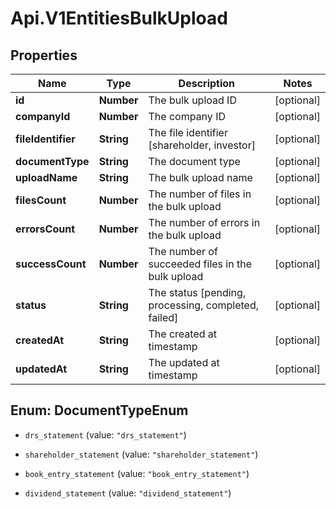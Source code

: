 # Api.V1EntitiesBulkUpload

## Properties

Name | Type | Description | Notes
------------ | ------------- | ------------- | -------------
**id** | **Number** | The bulk upload ID | [optional] 
**companyId** | **Number** | The company ID | [optional] 
**fileIdentifier** | **String** | The file identifier [shareholder, investor] | [optional] 
**documentType** | **String** | The document type  | [optional] 
**uploadName** | **String** | The bulk upload name | [optional] 
**filesCount** | **Number** | The number of files in the bulk upload | [optional] 
**errorsCount** | **Number** | The number of errors in the bulk upload | [optional] 
**successCount** | **Number** | The number of succeeded files in the bulk upload | [optional] 
**status** | **String** | The status [pending, processing, completed, failed] | [optional] 
**createdAt** | **String** | The created at timestamp | [optional] 
**updatedAt** | **String** | The updated at timestamp | [optional] 



## Enum: DocumentTypeEnum


* `drs_statement` (value: `"drs_statement"`)

* `shareholder_statement` (value: `"shareholder_statement"`)

* `book_entry_statement` (value: `"book_entry_statement"`)

* `dividend_statement` (value: `"dividend_statement"`)




